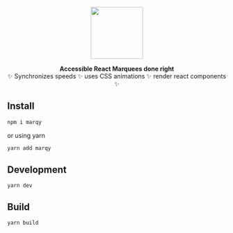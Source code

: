 <p align="center">
<img src="https://user-images.githubusercontent.com/737188/111051609-54b78580-8422-11eb-8b7a-e85e29382785.png" align="center" height="120" />
</p>

<p align="center">
  <strong>Accessible React Marquees done right</strong><br />
✨ Synchronizes speeds ✨ uses CSS animations ✨ render react components ✨
</p>

## Install

```sh
npm i marqy
```
or using yarn
```sh
yarn add marqy
```

## Development
```
yarn dev
```

## Build
```
yarn build
```
